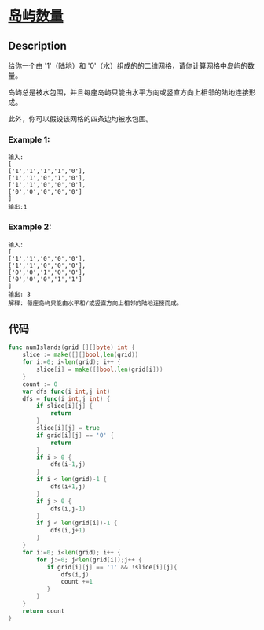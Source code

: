 # [岛屿数量](https://leetcode-cn.com/problems/number-of-islands/)

## Description

给你一个由 '1'（陆地）和 '0'（水）组成的的二维网格，请你计算网格中岛屿的数量。

岛屿总是被水包围，并且每座岛屿只能由水平方向或竖直方向上相邻的陆地连接形成。

此外，你可以假设该网格的四条边均被水包围。

### Example 1:

````
输入:
[
['1','1','1','1','0'],
['1','1','0','1','0'],
['1','1','0','0','0'],
['0','0','0','0','0']
]
输出:1
````

### Example 2:

````
输入:
[
['1','1','0','0','0'],
['1','1','0','0','0'],
['0','0','1','0','0'],
['0','0','0','1','1']
]
输出: 3
解释: 每座岛屿只能由水平和/或竖直方向上相邻的陆地连接而成。
````

## 代码
```` Go
func numIslands(grid [][]byte) int {
    slice := make([][]bool,len(grid))
    for i:=0; i<len(grid); i++ {
        slice[i] = make([]bool,len(grid[i]))
    }
    count := 0
    var dfs func(i int,j int)
    dfs = func(i int,j int) {
        if slice[i][j] {
            return
        }
        slice[i][j] = true
        if grid[i][j] == '0' {
            return
        }
        if i > 0 {
            dfs(i-1,j)
        }
        if i < len(grid)-1 {
            dfs(i+1,j)
        }
        if j > 0 {
            dfs(i,j-1)
        }
        if j < len(grid[i])-1 {
            dfs(i,j+1)
        }
    }
    for i:=0; i<len(grid); i++ {
        for j:=0; j<len(grid[i]);j++ {
           if grid[i][j] == '1' && !slice[i][j]{
               dfs(i,j)
               count +=1
           }
        }
    }
    return count
}
````
